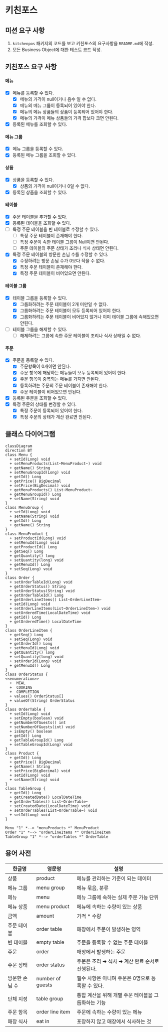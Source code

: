 # 키친포스

## 미션 요구 사항
1. `kitchenpos` 패키지의 코드를 보고 키친포스의 요구사항을 `README.md`에 작성.
2. 모든 Business Object에 대한 테스트 코드 작성.

## 키친포스 요구 사항
#### 메뉴
- [x] 메뉴를 등록할 수 있다.
  - [x] 메뉴의 가격이 null이거나 음수 일 수 없다.
  - [x] 메뉴의 메뉴 그룹이 등록되어 있어야 한다.
  - [x] 메뉴의 메뉴 상품들의 상품이 등록되어 있어야 한다.
  - [x] 메뉴의 가격이 메뉴 상품들의 가격 합보다 크면 안된다.
- [x] 등록된 메뉴를 조회할 수 있다.
#### 메뉴 그룹
- [x] 메뉴 그룹을 등록할 수 있다.
- [x] 등록된 메뉴 그룹을 조회할 수 있다.
#### 상품
- [x] 상품을 등록할 수 있다.
  - [x] 상품의 가격이 null이거나 0일 수 없다.
- [x] 등록된 상품을 조회할 수 있다.
#### 테이블
- [x] 주문 테이블을 추가할 수 있다.
- [x] 등록된 테이블을 조회할 수 있다.
- [ ] 특정 주문 테이블을 빈 테이블로 수정할 수 있다.
  - [ ] 특정 주문 테이블이 존재해야 한다.
  - [ ] 특정 주문이 속한 테이블 그룹이 Null이면 안된다.
  - [ ] 주문 테이블의 주문 상태가 조리나 식사 상태면 안된다.
- [x] 특정 주문 테이블의 방문한 손님 수를 수정할 수 있다.
  - [x] 수정하려는 방문 손님 수가 0보다 작을 수 없다.
  - [x] 특정 주문 테이블이 존재해야 한다.
  - [x] 특정 주문 테이블이 비어있으면 안된다.
#### 테이블 그룹
- [x] 테이블 그룹을 등록할 수 있다.
  - [x] 그룹화하려는 주문 테이블이 2개 미만일 수 없다.
  - [x] 그룹화하려는 주문 테이블이 모두 등록되어 있어야 한다.
  - [x] 그룹화하려는 주문 테이블이 비어있지 않거나 이미 테이블 그룹에 속해있으면 안된다.
- [ ] 테이블 그룹을 해제할 수 있다.
  - [ ] 해제하려는 그룹에 속한 주문 테이블이 조리나 식사 상태일 수 없다. 
#### 주문
- [x] 주문을 등록할 수 있다.
  - [x] 주문항목이 0개이면 안된다.
  - [x] 주문 항목에 해당하는 메뉴들이 모두 등록되어 있어야 한다.
  - [x] 주문 항목이 중복되는 메뉴를 가지면 안된다.
  - [x] 등록하려는 주문의 주문 테이블이 존재해야 한다.
  - [x] 주문 테이블이 비어있으면 안된다.
- [x] 등록된 주문을 조회할 수 있다.
- [x] 특정 주문의 상태를 변경할 수 있다.
  - [x] 특정 주문이 등록되어 있어야 한다.
  - [x] 특정 주문의 상태가 계산 완료면 안된다.

## 클래스 다이어그램

```mermaid
classDiagram
direction BT
class Menu {
  + setId(Long) void
  + setMenuProducts(List~MenuProduct~) void
  + getName() String
  + setMenuGroupId(Long) void
  + getId() Long
  + getPrice() BigDecimal
  + setPrice(BigDecimal) void
  + getMenuProducts() List~MenuProduct~
  + getMenuGroupId() Long
  + setName(String) void
}
class MenuGroup {
  + setId(Long) void
  + setName(String) void
  + getId() Long
  + getName() String
}
class MenuProduct {
  + setProductId(Long) void
  + setMenuId(Long) void
  + getProductId() Long
  + getSeq() Long
  + getQuantity() long
  + setQuantity(long) void
  + getMenuId() Long
  + setSeq(Long) void
}
class Order {
  + setOrderTableId(Long) void
  + getOrderStatus() String
  + setOrderStatus(String) void
  + getOrderTableId() Long
  + getOrderLineItems() List~OrderLineItem~
  + setId(Long) void
  + setOrderLineItems(List~OrderLineItem~) void
  + setOrderedTime(LocalDateTime) void
  + getId() Long
  + getOrderedTime() LocalDateTime
}
class OrderLineItem {
  + getSeq() Long
  + setSeq(Long) void
  + getOrderId() Long
  + setMenuId(Long) void
  + getQuantity() long
  + setQuantity(long) void
  + setOrderId(Long) void
  + getMenuId() Long
}
class OrderStatus {
<<enumeration>>
  +  MEAL
  +  COOKING
  +  COMPLETION
  + values() OrderStatus[]
  + valueOf(String) OrderStatus
}
class OrderTable {
  + setId(Long) void
  + setEmpty(boolean) void
  + getNumberOfGuests() int
  + setNumberOfGuests(int) void
  + isEmpty() boolean
  + getId() Long
  + getTableGroupId() Long
  + setTableGroupId(Long) void
}
class Product {
  + getId() Long
  + getPrice() BigDecimal
  + getName() String
  + setPrice(BigDecimal) void
  + setId(Long) void
  + setName(String) void
}
class TableGroup {
  + getId() Long
  + getCreatedDate() LocalDateTime
  + getOrderTables() List~OrderTable~
  + setCreatedDate(LocalDateTime) void
  + setOrderTables(List~OrderTable~) void
  + setId(Long) void
}

Menu "1" *--> "menuProducts *" MenuProduct 
Order "1" *--> "orderLineItems *" OrderLineItem 
TableGroup "1" *--> "orderTables *" OrderTable 
```

## 용어 사전

| 한글명 | 영문명 | 설명 |
| --- | --- | --- |
| 상품 | product | 메뉴를 관리하는 기준이 되는 데이터 |
| 메뉴 그룹 | menu group | 메뉴 묶음, 분류 |
| 메뉴 | menu | 메뉴 그룹에 속하는 실제 주문 가능 단위 |
| 메뉴 상품 | menu product | 메뉴에 속하는 수량이 있는 상품 |
| 금액 | amount | 가격 * 수량 |
| 주문 테이블 | order table | 매장에서 주문이 발생하는 영역 |
| 빈 테이블 | empty table | 주문을 등록할 수 없는 주문 테이블 |
| 주문 | order | 매장에서 발생하는 주문 |
| 주문 상태 | order status | 주문은 조리 ➜ 식사 ➜ 계산 완료 순서로 진행된다. |
| 방문한 손님 수 | number of guests | 필수 사항은 아니며 주문은 0명으로 등록할 수 있다. |
| 단체 지정 | table group | 통합 계산을 위해 개별 주문 테이블을 그룹화하는 기능 |
| 주문 항목 | order line item | 주문에 속하는 수량이 있는 메뉴 |
| 매장 식사 | eat in | 포장하지 않고 매장에서 식사하는 것 |
